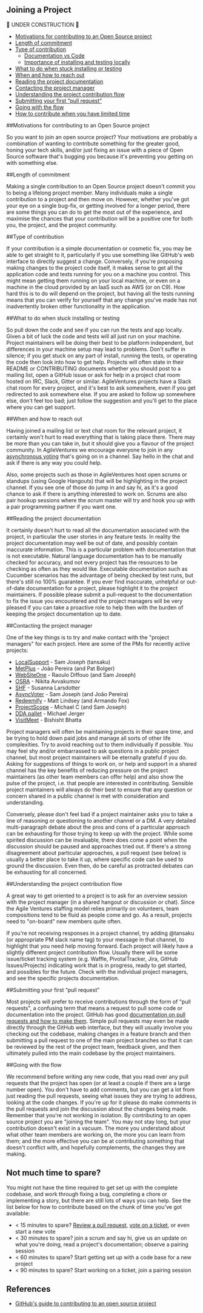 Joining a Project
-----------------

:construction: UNDER CONSTRUCTION :construction:


* [Motivations for contributing to an Open Source project](#motivations-for-contributing-to-an-open-source-project)
* [Length of commitment](#length-of-commitment)
* [Type of contribution](#type-of-contribution)
  - [Documentation vs Code](#documentation-vs-code)
  - [Importance of installing and testing locally](#importance-of-installing-and-testing-locally)
* [What to do when stuck installing or testing](#what-to-do-when-stuck-installing-or-testing)
* [When and how to reach out](#when-and-how-to-reach-out)
* [Reading the project documentation](#reading-the-project-documentation)
* [Contacting the project manager](#contacting-the-project-manager)
* [Understanding the project contribution flow](#understanding-the-project-contribution-flow)
* [Submitting your first “pull request”](#submitting-your-first-"pull-request")
* [Going with the flow](#going-with-the-flow)
* [How to contribute when you have limited time](#not-much-time-to-spare)


##Motivations for contributing to an Open Source project

So you want to join an open source project?  Your motivations are probably a combination of wanting to contribute something for the greater good, honing your tech skills, and/or just fixing an issue with a piece of Open Source software that's bugging you because it's preventing you getting on with something else.

##Length of commitment

Making a single contribution to an Open Source project doesn't commit you to being a lifelong project member.  Many individuals make a single contribution to a project and then move on.   However, whether you've got your eye on a single bug-fix, or getting involved for a longer period, there are some things you can do to get the most out of the experience, and maximise the chances that your contribution will be a positive one for both you, the project, and the project community.

##Type of contribution

If your contribution is a simple documentation or cosmetic fix, you may be able to get straight to it, particularly if you use something like GitHub's web interface to directly suggest a change.  Conversely, if you're proposing making changes to the project code itself, it makes sense to get all the application code and tests running for you on a machine you control.  This might mean getting them running on your local machine, or even on a machine in the cloud provided by an IaaS such as AWS (or on C9).  How hard this is to do will depend on the project, but having all the tests running means that you can verify for yourself that any change you've made has not inadvertently broken other functionality in the application.

##What to do when stuck installing or testing

So pull down the code and see if you can run the tests and app locally. Given a bit of luck the code and tests will all just run on your machine.  Project maintainers will be doing their best to be platform independent, but differences in your machine setup may lead to problems. Don't suffer in silence; if you get stuck on any part of install, running the tests, or operating the code then look into how to get help.  Projects will often state in their README or CONTRIBUTING documents whether you should post to a mailing list, open a GitHub issue or ask for help in a project chat room hosted on IRC, Slack, Gitter or similar.  AgileVentures projects have a Slack chat room for every project, and it's best to ask somewhere, even if you get redirected to ask somewhere else.  If you are asked to follow up somewhere else, don't feel too bad; just follow the suggestion and you'll get to the place where you can get support.

##When and how to reach out

Having joined a mailing list or text chat room for the relevant project, it certainly won't hurt to read everything that is taking place there.  There may be more than you can take in, but it should give you a flavour of the project community.  In AgileVentures we encourage everyone to join in any [asynchronous voting](https://github.com/AgileVentures/AgileVentures/blob/master/ASYNC_VOTING.md) that's going on in a channel.  Say hello in the chat and ask if there is any way you could help.

Also, some projects such as those in AgileVentures host open scrums or standups (using Google Hangouts) that will be highlighting in the project channel.  If you see one of those do jump in and say hi, as it's a good chance to ask if there is anything interested to work on.  Scrums are also pair hookup sessions where the scrum master will try and hook you up with a pair programming partner if you want one.

##Reading the project documentation

It certainly doesn't hurt to read all the documentation associated with the project, in particular the user stories in any feature tests.  In reality the project documentation may well be out of date, and possibly contain inaccurate information.  This is a particular problem with documentation that is not executable.  Natural language documentation has to be manually checked for accuracy, and not every project has the resources to be checking as often as they would like.  Executable documentation such as Cucumber scenarios has the advantage of being checked by test runs, but there's still no 100% guarantee.  If you ever find inaccurate, unhelpful or out-of-date documentation for a project, please highlight it to the project maintainers.  If possible please submit a pull-request to the documentation to fix the issue you encountered and the project managers will be very pleased if you can take a proactive role to help then with the burden of keeping the project documentation up to date.

##Contacting the project manager

One of the key things is to try and make contact with the "project managers" for each project.  Here are some of the PMs for recently active projects:

* [LocalSupport](https://agileventures.slack.com/messages/localsupport/) - Sam Joseph (tansaku)
* [MetPlus](https://agileventures.slack.com/messages/metplus/) - João Pereira (and Pat Bolger)
* [WebSiteOne](https://agileventures.slack.com/messages/websiteone/) - Raoulo Diffouo (and Sam Joseph)
* [OSRA](https://agileventures.slack.com/messages/osra/) - Nikita Avvakumov
* [SHF](https://agileventures.slack.com/messages/shf-project/) - Susanna Larsdotter
* [AsyncVoter](https://agileventures.slack.com/messages/async_voter/) - Sam Joseph (and João Pereira)
* [Redeemify](https://agileventures.slack.com/messages/redeemify/) - Matt Lindsey (and Armando Fox)
* [ProjectScope](https://agileventures.slack.com/messages/projectscope/) - Michael C (and Sam Joseph)
* [DDA pallet](https://agileventures.slack.com/messages/dda-pallet/) - Michael Jerger
* [VisitMeet](https://agileventures.slack.com/messages/visitmeet/) - Bishisht Bhatta

Project managers will often be maintaining projects in their spare time, and be trying to hold down paid jobs and manage all sorts of other life complexities.  Try to avoid reaching out to them individually if possible.  You may feel shy and/or embarrassed to ask questions in a public project channel, but most project maintainers will be eternally grateful if you do.  Asking for suggestions of things to work on, or help and support in a shared channel has the key benefits of reducing pressure on the project maintainers (as other team members can offer help) and also show the pulse of the project, i.e. that people are interested in contributing.  Sensible project maintainers will always do their best to ensure that any question or concern shared in a public channel is met with consideration and understanding.  

Conversely, please don't feel bad if a project maintainer asks you to take a line of reasoning or questioning to another channel or a DM.  A very detailed multi-paragraph debate about the pros and cons of a particular approach can be exhausting for those trying to keep up with the project.  While some spirited discussion can be invaluable, there does come a point when the discussion should be paused and approaches tried out.  If there's a strong disagreement about particular approaches, a pull request (see below) is usually a better place to take it up, where specific code can be used to ground the discussion.  Even then, do be careful as protracted debates can be exhausting for all concerned.

##Understanding the project contribution flow

A great way to get oriented to a project is to ask for an overview session with the project manager (in a shared hangout or discussion or chat).  Since the Agile Ventures staffing model relies primarily on volunteers, team compositions tend to be fluid as people come and go.  As a result, projects need to "on-board" new members quite often.

If you're not receiving responses in a project channel, try adding @tansaku (or appropriate PM slack name tag) to your message in that channel, to highlight that you need help moving forward.  Each project will likely have a slightly different project contribution flow.  Usually there will be some issue/ticket tracking system (e.g. Waffle, PivotalTracker, Jira, GitHub Issues/Projects) indicating work that is in progress, ready to get started, and possibles for the future.  Check with the individual project managers, and see the specific projects documentation.

##Submitting your first “pull request”

Most projects will prefer to receive contributions through the form of "pull requests", a confusing term that means a request to pull some code or documentation into the project.  GitHub has good [documentation on pull requests and how to make them](https://help.github.com/articles/about-pull-requests/).  Simple pull requests may even be made directly through the GitHub web interface, but they will usually involve you checking out the codebase, making changes in a feature branch and then submitting a pull request to one of the main project branches so that it can be reviewed by the rest of the project team, feedback given, and then ultimately pulled into the main codebase by the project maintainers.

##Going with the flow

We recommend before writing any new code, that you read over any pull requests that the project has open (or at least a couple if there are a large number open).  You don't have to add comments, but you can get a lot from just reading the pull requests, seeing what issues they are trying to address, looking at the code changes.  If you're up for it please do make comments in the pull requests and join the discussion about the changes being made.  Remember that you're not working in isolation.  By contributing to an open source project you are "joining the team".  You may not stay long, but your contribution doesn't exist in a vacuum.   The more you understand about what other team members are working on, the more you can learn from them; and the more effective you can be at contributing something that doesn't conflict with, and hopefully complements, the changes they are making.

Not much time to spare?
----------------------

You might not have the time required to get set up with the complete codebase, and work through fixing a bug, completing a chore or implementing a story, but there are still lots of ways you can help.  See the list below for how to contribute based on the chunk of time you've got available:

* &lt; 15 minutes to spare?  [Review a pull request](https://help.github.com/articles/about-pull-request-reviews/), [vote on a ticket](ASYNC_VOTING.md), or even start a new vote
* &lt; 30 minutes to spare? join a scrum and say hi, give us an update on what you're doing, read a project's documentation; observe a pairing session
* &lt; 60 minutes to spare? Start getting set up with a code base for a new project
* &lt; 90 minutes to spare? Start working on a ticket, join a pairing session


References
----------

* [GitHub's guide to contributing to an open source project](https://guides.github.com/activities/contributing-to-open-source/)
